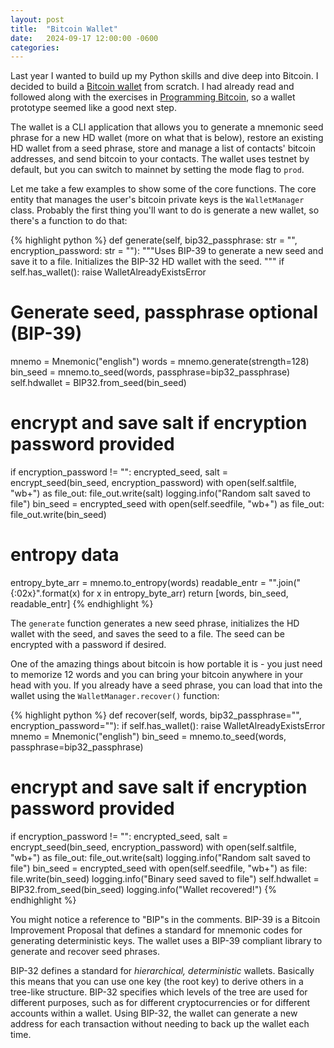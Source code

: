 ```yaml
---
layout: post
title:  "Bitcoin Wallet"
date:   2024-09-17 12:00:00 -0600
categories: 
---
```

Last year I wanted to build up my Python skills and dive deep into Bitcoin. I decided to build a [Bitcoin wallet](https://github.com/acrenwelge/btc-wallet) from scratch. I had already read and followed along with the exercises in [Programming Bitcoin](https://programmingbitcoin.com/programming-bitcoin-book/), so a wallet prototype seemed like a good next step.

<!--end excerpt-->

The wallet is a CLI application that allows you to generate a mnemonic seed phrase for a new HD wallet (more on what that is below), restore an existing HD wallet from a seed phrase, store and manage a list of contacts' bitcoin addresses, and send bitcoin to your contacts. The wallet uses testnet by default, but you can switch to mainnet by setting the mode flag to `prod`.

Let me take a few examples to show some of the core functions. The core entity that manages the user's bitcoin private keys is the `WalletManager` class. Probably the first thing you'll want to do is generate a new wallet, so there's a function to do that:

{% highlight python %}
def generate(self, bip32_passphrase: str = "", encryption_password: str = ""):
  """Uses BIP-39 to generate a new seed and save it to a file.
  Initializes the BIP-32 HD wallet with the seed.
  """
  if self.has_wallet():
      raise WalletAlreadyExistsError
  # Generate seed, passphrase optional (BIP-39)
  mnemo = Mnemonic("english")
  words = mnemo.generate(strength=128)
  bin_seed = mnemo.to_seed(words, passphrase=bip32_passphrase)
  self.hdwallet = BIP32.from_seed(bin_seed)
  # encrypt and save salt if encryption password provided
  if encryption_password != "":
      encrypted_seed, salt = encrypt_seed(bin_seed, encryption_password)
      with open(self.saltfile, "wb+") as file_out:
          file_out.write(salt)
          logging.info("Random salt saved to file")
      bin_seed = encrypted_seed
  with open(self.seedfile, "wb+") as file_out:
      file_out.write(bin_seed)
  # entropy data
  entropy_byte_arr = mnemo.to_entropy(words)
  readable_entr = "".join("{:02x}".format(x) for x in entropy_byte_arr)
  return [words, bin_seed, readable_entr]
{% endhighlight %}

The `generate` function generates a new seed phrase, initializes the HD wallet with the seed, and saves the seed to a file. The seed can be encrypted with a password if desired.

One of the amazing things about bitcoin is how portable it is - you just need to memorize 12 words and you can bring your bitcoin anywhere in your head with you. If you already have a seed phrase, you can load that into the wallet using the `WalletManager.recover()` function:

{% highlight python %}
def recover(self, words, bip32_passphrase="", encryption_password=""):
  if self.has_wallet():
      raise WalletAlreadyExistsError
  mnemo = Mnemonic("english")
  bin_seed = mnemo.to_seed(words, passphrase=bip32_passphrase)
  # encrypt and save salt if encryption password provided
  if encryption_password != "":
      encrypted_seed, salt = encrypt_seed(bin_seed, encryption_password)
      with open(self.saltfile, "wb+") as file_out:
          file_out.write(salt)
          logging.info("Random salt saved to file")
      bin_seed = encrypted_seed
  with open(self.seedfile, "wb+") as file:
      file.write(bin_seed)
      logging.info("Binary seed saved to file")
  self.hdwallet = BIP32.from_seed(bin_seed)
  logging.info("Wallet recovered!")
{% endhighlight %}

You might notice a reference to "BIP"s in the comments. BIP-39 is a Bitcoin Improvement Proposal that defines a standard for mnemonic codes for generating deterministic keys. The wallet uses a BIP-39 compliant library to generate and recover seed phrases.

BIP-32 defines a standard for *hierarchical, deterministic* wallets. Basically this means that you can use one key (the root key) to derive others in a tree-like structure. BIP-32 specifies which levels of the tree are used for different purposes, such as for different cryptocurrencies or for different accounts within a wallet. Using BIP-32, the wallet can generate a new address for each transaction without needing to back up the wallet each time.
